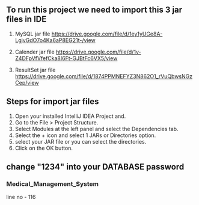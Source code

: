 ## To run this project we need to import this 3 jar files in IDE

1. MySQL jar file
<https://drive.google.com/file/d/1ey1yUGe8A-LgjvGdO7o4Ka6aP8EG21t-/view>

2. Calender jar file
<https://drive.google.com/file/d/1v-Z4DFpVfVfefCka8I6Ft-GJBtFc6VX5/view>

3. ResultSet jar file
<https://drive.google.com/file/d/1874PPMNEFYZ3N862O1_rVuQbwsNGzCep/view>


## Steps for import jar files

1. Open your installed IntelliJ IDEA Project and.
2. Go to the File > Project Structure.
3. Select Modules at the left panel and select the Dependencies tab.
4. Select the + icon and select 1 JARs or Directories option.
5. select your JAR file or you can select the directories.
6. Click on the OK button.

## change "1234" into your DATABASE password

### Medical_Management_System

line no - 116
